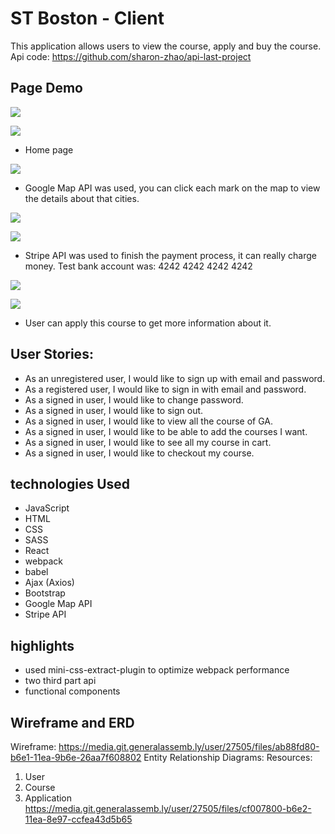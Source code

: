 # ST Boston - Client
This application allows users to view the course, apply and buy the course.
Api code: https://github.com/sharon-zhao/api-last-project

## Page Demo

![](https://user-images.githubusercontent.com/62820094/94218955-a3dd1e80-feb3-11ea-8811-d000f84d2d8f.png)

![](https://user-images.githubusercontent.com/62820094/94219289-7d6bb300-feb4-11ea-9f58-c54a9228dfe4.png)
- Home page

![](https://user-images.githubusercontent.com/62820094/94219146-1c43df80-feb4-11ea-95a7-f47aaa684d58.png)
- Google Map API was used, you can click each mark on the map to view the details about that cities.

![](https://user-images.githubusercontent.com/62820094/94219344-9f653580-feb4-11ea-8efe-70e7a3c48260.png)

![](https://user-images.githubusercontent.com/62820094/94219347-a12ef900-feb4-11ea-8740-eaf8ffdf99c3.png)
- Stripe API was used to finish the payment process, it can really charge money. Test bank account was: 4242 4242 4242 4242

![](https://user-images.githubusercontent.com/62820094/94220095-3e3e6180-feb6-11ea-919d-9f503658c5ca.png)

![](https://user-images.githubusercontent.com/62820094/94220098-40082500-feb6-11ea-9162-fcf17acf0086.png)
- User can apply this course to get more information about it.

## User Stories:
- As an unregistered user, I would like to sign up with email and password.
- As a registered user, I would like to sign in with email and password.
- As a signed in user, I would like to change password.
- As a signed in user, I would like to sign out.
- As a signed in user, I would like to view all the course of GA.
- As a signed in user, I would like to be able to add the courses I want.
- As a signed in user, I would like to see all my course in cart.
- As a signed in user, I would like to checkout my course.

## technologies Used

- JavaScript
- HTML
- CSS
- SASS
- React
- webpack
- babel
- Ajax (Axios)
- Bootstrap
- Google Map API
- Stripe API

## highlights

- used mini-css-extract-plugin to optimize webpack performance
- two third part api
- functional components

## Wireframe and ERD
Wireframe:
https://media.git.generalassemb.ly/user/27505/files/ab88fd80-b6e1-11ea-9b6e-26aa7f608802
Entity Relationship Diagrams:
Resources:
  1. User
  2. Course
  3. Application
https://media.git.generalassemb.ly/user/27505/files/cf007800-b6e2-11ea-8e97-ccfea43d5b65
